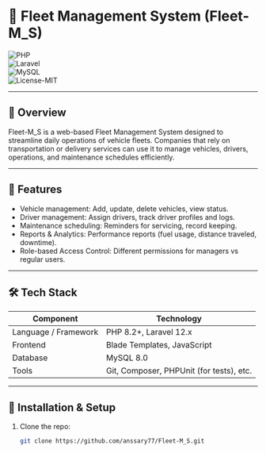 # 🚗 Fleet Management System (Fleet-M_S)

![PHP](https://img.shields.io/badge/PHP-8.1-blue?style=for-the-badge&logo=php&logoColor=white)  
![Laravel](https://img.shields.io/badge/Laravel-10.x-red?style=for-the-badge&logo=laravel&logoColor=white)  
![MySQL](https://img.shields.io/badge/MySQL-8.0-blue?style=for-the-badge&logo=mysql&logoColor=white)  
![License-MIT](https://img.shields.io/badge/License-MIT-green?style=for-the-badge)

---

## 🧾 Overview

Fleet-M_S is a web-based Fleet Management System designed to streamline daily operations of vehicle fleets. Companies that rely on transportation or delivery services can use it to manage vehicles, drivers, operations, and maintenance schedules efficiently.

---

## 🌟 Features

- Vehicle management: Add, update, delete vehicles, view status.  
- Driver management: Assign drivers, track driver profiles and logs.  
- Maintenance scheduling: Reminders for servicing, record keeping.  
- Reports & Analytics: Performance reports (fuel usage, distance traveled, downtime).  
- Role-based Access Control: Different permissions for managers vs regular users.  

---

## 🛠️ Tech Stack

| Component | Technology |
|---|---|
| Language / Framework | PHP 8.2+, Laravel 12.x |
| Frontend | Blade Templates, JavaScript |
| Database | MySQL 8.0 |
| Tools | Git, Composer, PHPUnit (for tests), etc. |

---

## 🚀 Installation & Setup

1. Clone the repo:  
   ```bash
   git clone https://github.com/anssary77/Fleet-M_S.git
